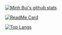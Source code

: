[![Minh Bui's github stats](https://github-readme-stats.vercel.app/api?username=buiminhptit)](https://github.com/buiminhptit/github-readme-stats)

[![ReadMe Card](https://github-readme-stats.vercel.app/api/pin/?username=minhbuiptit&repo=github-readme-stats)](https://github.com/anuraghazra/github-readme-stats)

[![Top Langs](https://github-readme-stats.vercel.app/api/top-langs/?username=minhbuiptit)](https://github.com/anuraghazra/github-readme-stats)
